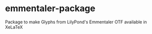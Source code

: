 emmentaler-package
==================

Package to make Glyphs from LilyPond's Emmentaler OTF available in XeLaTeX